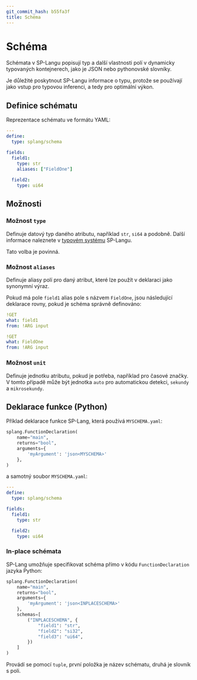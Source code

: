 ```yaml
---
git_commit_hash: b55fa3f
title: Schéma
---
```


# Schéma

Schémata v SP-Langu popisují typ a další vlastnosti polí v dynamicky typovaných kontejnerech, jako je JSON nebo pythonovské slovníky.

Je důležité poskytnout SP-Langu informace o typu, protože se používají jako vstup pro typovou inferenci, a tedy pro optimální výkon.


## Definice schématu

Reprezentace schématu ve formátu YAML:

```yaml
---
define:
  type: splang/schema

fields:
  field1:
    type: str
    aliases: ["FieldOne"]
  
  field2:
    type: ui64
```


## Možnosti

### Možnost `type`

Definuje datový typ daného atributu, například `str`, `si64` a podobně.
Další informace naleznete v [typovém systému](../types) SP-Langu.

Tato volba je povinná.


### Možnost `aliases`

Definuje aliasy polí pro daný atribut, které lze použít v deklaraci jako synonymní výraz.

Pokud má pole `field1` alias pole s názvem `FieldOne`, jsou následující deklarace rovny, pokud je schéma správně definováno:

```yaml
!GET
what: field1
from: !ARG input
```

```yaml
!GET
what: FieldOne
from: !ARG input
```

### Možnost `unit`

Definuje jednotku atributu, pokud je potřeba, například pro časové značky. V tomto případě může být jednotka `auto` pro automatickou detekci, `sekundy` a `mikrosekundy`.


## Deklarace funkce (Python)

Příklad deklarace funkce SP-Lang, která používá `MYSCHEMA.yaml`:

```python
splang.FunctionDeclaration(
	name="main",
	returns="bool",
	arguments={
		'myArgument': 'json<MYSCHEMA>'
	},
)
```

a samotný soubor `MYSCHEMA.yaml`:

```yaml
---
define:
  type: splang/schema

fields:
  field1:
    type: str

  field2:
    type: ui64
```
### In-place schémata

SP-Lang umožňuje specifikovat schéma přímo v kódu `FunctionDeclaration` jazyka Python:

```python
splang.FunctionDeclaration(
	name="main",
	returns="bool",
	arguments={
		'myArgument': 'json<INPLACESCHEMA>'
	},
	schemas=[
		("INPLACESCHEMA", {
			"field1": "str",
			"field2": "si32",
			"field3": "ui64",
		})
	]
)
```

Provádí se pomocí `tuple`, první položka je název schématu, druhá je slovník s poli.

